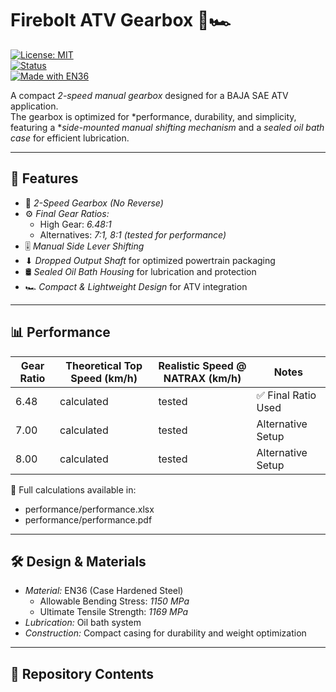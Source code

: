 # Firebolt ATV Gearbox 🔧🏎  

[![License: MIT](https://img.shields.io/badge/License-MIT-green.svg)](LICENSE)  
[![Status](https://img.shields.io/badge/Status-Prototype-blue)]()  
[![Made with EN36](https://img.shields.io/badge/Material-EN36%20Steel-orange)]()  

A compact *2-speed manual gearbox* designed for a BAJA SAE ATV application.  
The gearbox is optimized for *performance, durability, and simplicity, featuring a **side-mounted manual shifting mechanism* and a *sealed oil bath case* for efficient lubrication.  

---

## 📌 Features  

- 🔧 *2-Speed Gearbox (No Reverse)*  
- ⚙ *Final Gear Ratios:*  
  - High Gear: *6.48:1*  
  - Alternatives: *7:1, 8:1 (tested for performance)*  
- 🎚 *Manual Side Lever Shifting*  
- ⬇ *Dropped Output Shaft* for optimized powertrain packaging  
- 🛢 *Sealed Oil Bath Housing* for lubrication and protection  
- 🏎 *Compact & Lightweight Design* for ATV integration  

---

## 📊 Performance  

| Gear Ratio | Theoretical Top Speed (km/h) | Realistic Speed @ NATRAX (km/h) | Notes |
|------------|-------------------------------|----------------------------------|-------|
| 6.48       | calculated                 | tested                        | ✅ Final Ratio Used |
| 7.00       | calculated                 | tested                        | Alternative Setup |
| 8.00       | calculated                 | tested                        | Alternative Setup |

📑 Full calculations available in:  
- performance/performance.xlsx  
- performance/performance.pdf  

---

## 🛠 Design & Materials  

- *Material:* EN36 (Case Hardened Steel)  
  - Allowable Bending Stress: *1150 MPa*  
  - Ultimate Tensile Strength: *1169 MPa*  
- *Lubrication:* Oil bath system  
- *Construction:* Compact casing for durability and weight optimization  

---

## 📂 Repository Contents
